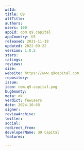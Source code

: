 ```yaml
---
wsId: 
title: Q9
altTitle: 
authors: 
users: 100
appId: com.q9.capital
appCountry: US
released: 2021-11-19
updated: 2022-09-22
version: 1.0.5
stars: 
ratings: 
reviews: 
size: 
website: https://www.q9capital.com
repository: 
issue: 
icon: com.q9.capital.png
bugbounty: 
meta: ok
verdict: fewusers
date: 2024-10-08
signer: 
reviewArchive: 
twitter: 
social: 
redirect_from: 
developerName: Q9 Capital
features: 

---
```



